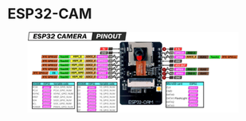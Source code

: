 # ESP32-CAM

<figure><img src="../.gitbook/assets/182571081-81df66a8-a536-426f-9ee0-ee277da5ef0a.webp" alt=""><figcaption></figcaption></figure>
